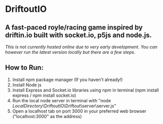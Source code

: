 # DriftoutIO

## A fast-paced royle/racing game inspired by driftin.io built with socket.io, p5js and node.js.

*This is not currently hosted online due to very early development. You can however run the latest version locally but there are a few steps.*

## How to Run:

1. Install npm package manager (If you haven't already!)
2. Install Node js
3. Install Express and Socket.io libraries using npm in terminal (npm install express / npm install socket.io)
4. Run the local node server in terminal with "node *LocalDirectory*\DriftoutIO\Driftout\server\server.js"
5. Open a localhost tab on port 3000 in your preferred web browser ("localhost:3000" as the address)
